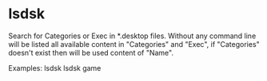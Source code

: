 # lsdsk
Search for Categories or Exec in *.desktop files. 
Without any command line will be listed all available content in "Categories" and "Exec", 
if "Categories" doesn't exist then will be used content of "Name".

Examples:
lsdsk
lsdsk game
